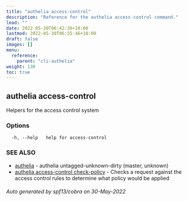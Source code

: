 ```yaml
---
title: "authelia access-control"
description: "Reference for the authelia access-control command."
lead: ""
date: 2022-05-30T06:42:39+10:00
lastmod: 2022-05-30T06:55:46+10:00
draft: false
images: []
menu:
  reference:
    parent: "cli-authelia"
weight: 130
toc: true
---
```


## authelia access-control

Helpers for the access control system

### Options

```
  -h, --help   help for access-control
```

### SEE ALSO

* [authelia](authelia.md)	 - authelia untagged-unknown-dirty (master, unknown)
* [authelia access-control check-policy](authelia_access-control_check-policy.md)	 - Checks a request against the access control rules to determine what policy would be applied

###### Auto generated by spf13/cobra on 30-May-2022
